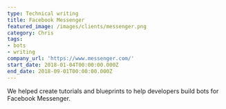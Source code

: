 ```yaml
---
type: Technical writing
title: Facebook Messenger
featured_image: /images/clients/messenger.png
category: Chris
tags:
- bots
- writing
company_url: 'https://www.messenger.com/'
start_date: 2018-01-04T00:00:00.000Z
end_date: 2018-09-01T00:00:00.000Z
---
```


We helped create tutorials and blueprints to help developers build bots for Facebook Messenger.
